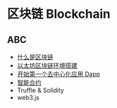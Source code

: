 # 区块链 Blockchain

## ABC
* [什么是区块链](docs/00-blockchain.md)
* [以太坊区块链环境搭建](docs/01-ethereum-env.md)
* [开始第一个去中心化应用 Dapp](docs/02-hello-dapp.md)
* [智能合约](docs/03-smart-contract.md)
* Truffle & Solidity
* web3.js